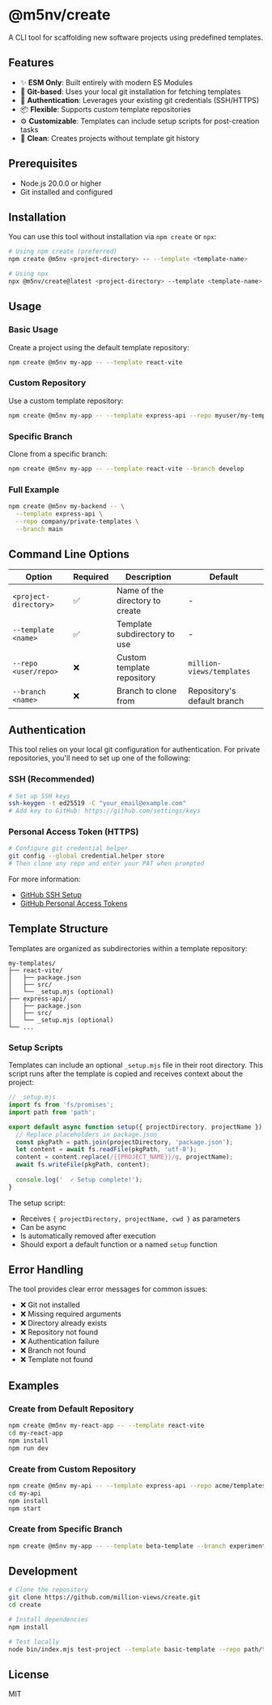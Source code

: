 # @m5nv/create

A CLI tool for scaffolding new software projects using predefined templates.

## Features

- ✨ **ESM Only**: Built entirely with modern ES Modules
- 🔧 **Git-based**: Uses your local git installation for fetching templates
- 🔐 **Authentication**: Leverages your existing git credentials (SSH/HTTPS)
- 📦 **Flexible**: Supports custom template repositories
- ⚙️ **Customizable**: Templates can include setup scripts for post-creation tasks
- 🎯 **Clean**: Creates projects without template git history

## Prerequisites

- Node.js 20.0.0 or higher
- Git installed and configured

## Installation

You can use this tool without installation via `npm create` or `npx`:

```bash
# Using npm create (preferred)
npm create @m5nv <project-directory> -- --template <template-name>

# Using npx
npx @m5nv/create@latest <project-directory> --template <template-name>
```

## Usage

### Basic Usage

Create a project using the default template repository:

```bash
npm create @m5nv my-app -- --template react-vite
```

### Custom Repository

Use a custom template repository:

```bash
npm create @m5nv my-app -- --template express-api --repo myuser/my-templates
```

### Specific Branch

Clone from a specific branch:

```bash
npm create @m5nv my-app -- --template react-vite --branch develop
```

### Full Example

```bash
npm create @m5nv my-backend -- \
  --template express-api \
  --repo company/private-templates \
  --branch main
```

## Command Line Options

| Option | Required | Description | Default |
|--------|----------|-------------|---------|
| `<project-directory>` | ✅ | Name of the directory to create | - |
| `--template <name>` | ✅ | Template subdirectory to use | - |
| `--repo <user/repo>` | ❌ | Custom template repository | `million-views/templates` |
| `--branch <name>` | ❌ | Branch to clone from | Repository's default branch |

## Authentication

This tool relies on your local git configuration for authentication. For private repositories, you'll need to set up one of the following:

### SSH (Recommended)

```bash
# Set up SSH keys
ssh-keygen -t ed25519 -C "your_email@example.com"
# Add key to GitHub: https://github.com/settings/keys
```

### Personal Access Token (HTTPS)

```bash
# Configure git credential helper
git config --global credential.helper store
# Then clone any repo and enter your PAT when prompted
```

For more information:
- [GitHub SSH Setup](https://docs.github.com/en/authentication/connecting-to-github-with-ssh)
- [GitHub Personal Access Tokens](https://docs.github.com/en/authentication/keeping-your-account-and-data-secure/creating-a-personal-access-token)

## Template Structure

Templates are organized as subdirectories within a template repository:

```
my-templates/
├── react-vite/
│   ├── package.json
│   ├── src/
│   └── _setup.mjs (optional)
├── express-api/
│   ├── package.json
│   ├── src/
│   └── _setup.mjs (optional)
└── ...
```

### Setup Scripts

Templates can include an optional `_setup.mjs` file in their root directory. This script runs after the template is copied and receives context about the project:

```javascript
// _setup.mjs
import fs from 'fs/promises';
import path from 'path';

export default async function setup({ projectDirectory, projectName }) {
  // Replace placeholders in package.json
  const pkgPath = path.join(projectDirectory, 'package.json');
  let content = await fs.readFile(pkgPath, 'utf-8');
  content = content.replace(/{{PROJECT_NAME}}/g, projectName);
  await fs.writeFile(pkgPath, content);
  
  console.log('  ✓ Setup complete!');
}
```

The setup script:
- Receives `{ projectDirectory, projectName, cwd }` as parameters
- Can be async
- Is automatically removed after execution
- Should export a default function or a named `setup` function

## Error Handling

The tool provides clear error messages for common issues:

- ❌ Git not installed
- ❌ Missing required arguments
- ❌ Directory already exists
- ❌ Repository not found
- ❌ Authentication failure
- ❌ Branch not found
- ❌ Template not found

## Examples

### Create from Default Repository

```bash
npm create @m5nv my-react-app -- --template react-vite
cd my-react-app
npm install
npm run dev
```

### Create from Custom Repository

```bash
npm create @m5nv my-api -- --template express-api --repo acme/templates
cd my-api
npm install
npm start
```

### Create from Specific Branch

```bash
npm create @m5nv my-app -- --template beta-template --branch experimental
```

## Development

```bash
# Clone the repository
git clone https://github.com/million-views/create.git
cd create

# Install dependencies
npm install

# Test locally
node bin/index.mjs test-project --template basic-template --repo path/to/templates
```

## License

MIT

